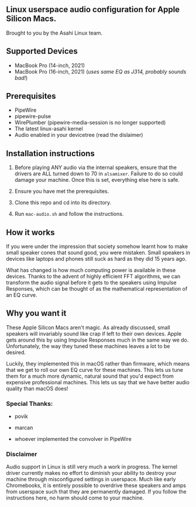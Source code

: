 ## Linux userspace audio configuration for Apple Silicon Macs.

Brought to you by the Asahi Linux team.

## Supported Devices

* MacBook Pro (14-inch, 2021)
* MacBook Pro (16-inch, 2021) (_uses same EQ as J314, probably sounds bad!_)

## Prerequisites
* PipeWire
* pipewire-pulse
* WirePlumber (pipewire-media-session is no longer supported)
* The latest linux-asahi kernel
* Audio enabled in your devicetree (read the dislaimer)

## Installation instructions

1. Before playing ANY audio via the internal speakers, ensure that the
drivers are ALL turned down to 70 in `alsamixer`. Failure to do so could
damage your machine. Once this is set, everything else here is
safe.

2. Ensure you have met the prerequisites.

3. Clone this repo and cd into its directory.

3. Run `mac-audio.sh` and follow the instructions.

## How it works
If you were under the impression that society somehow learnt how to
make small speaker cones that sound good, you were mistaken. Small speakers
in devices like laptops and phones still suck as hard as they did 15 years ago.

What has changed is how much computing power is available in these devices. Thanks
to the advent of highly efficient FFT algorithms, we can transform the audio signal
before it gets to the speakers using Impulse Responses, which can be thought of as
the mathematical representation of an EQ curve.

## Why you want it
These Apple Silicon Macs aren't magic. As already discussed, small speakers
will invariably sound like crap if left to their own devices. Apple gets around
this by using Impulse Responses much in the same way we do. Unfortunately, the
way they tuned these machines leaves a lot to be desired.

Luckily, they implemented this in macOS rather than firmware, which means that
we get to roll our own EQ curve for these machines. This lets us tune them for
a much more dynamic, natural sound that you'd expect from expensive professional
machines. This lets us say that we have better audio quality than macOS does!


### Special Thanks:
* povik

* marcan

* whoever implemented the convolver in PipeWire

### Disclaimer
Audio support in Linux is still very much a work in progress. The kernel driver
currently makes no effort to diminish your ability to destroy your machine through
misconfigured settings in userspace. Much like early Chromebooks, it is entirely
possible to overdrive these speakers and amps from userspace such that they
are permanently damaged. If you follow the instructions here, no harm should come
to your machine.

